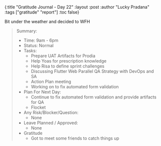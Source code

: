 {:title "Gratitude Journal - Day 22"
:layout :post
:author "Lucky Pradana"   
:tags  ["gratitude" "report"]
:toc false}

Bit under the weather and decided to WFH

> Summary:
> - Time: 9am - 6pm
> - Status: Normal
> - Tasks:
>   - Prepare UAT Artifacts for Prodia 
>   - Help Yoas for prescription knowledge
>   - Help Risa to define sprint challenges
>   - Discussing Flutter Web Parallel QA Strategy with DevOps and SA 
>   - Action Plan meeting
>   - Working on to fix automated form validation
> - Plan For Next Day:
>   - Continue to fix automated form validation and provide artifacts for QA
>   - Flocket
> - Any Risk/Blocker/Question:
>   - None
> - Leave Planned / Approved:
>   - None
> - Gratitude
>   - Got to meet some friends to catch things up  
